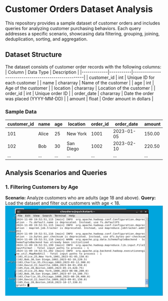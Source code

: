 # Customer Orders Dataset Analysis

This repository provides a sample dataset of customer orders and includes queries for analyzing customer purchasing behaviors. Each query addresses a specific scenario, showcasing data filtering, grouping, joining, deduplication, sorting, and aggregation.

## Dataset Structure
The dataset consists of customer order records with the following columns:
| Column      | Data Type | Description                                         |
|-------------|-----------|-----------------------------------------------------|
| customer_id | int       | Unique ID for each customer                         |
| name        | chararray | Name of the customer                                |
| age         | int       | Age of the customer                                 |
| location    | chararray | Location of the customer                            |
| order_id    | int       | Unique order ID                                     |
| order_date  | chararray | Date the order was placed (YYYY-MM-DD)              |
| amount      | float     | Order amount in dollars                             |

### Sample Data

| customer_id | name | age | location | order_id | order_date | amount |
|---|---|---|---|---|---|---|
| 101 | Alice | 25 | New York | 1001 | 2023-01-05 | 150.00 |
| 102 | Bob | 30 | San Diego | 1002 | 2023-02-10 | 220.50 |
| ... | ... | ... | ... | ... | ... | ... |

## Analysis Scenarios and Queries

### 1. Filtering Customers by Age
 **Scenario:** Analyze customers who are adults (age 18 and above).
 **Query:** Load the dataset and filter out customers with age < 18.
 ![Example Image](filtering.png)
 
 
   
